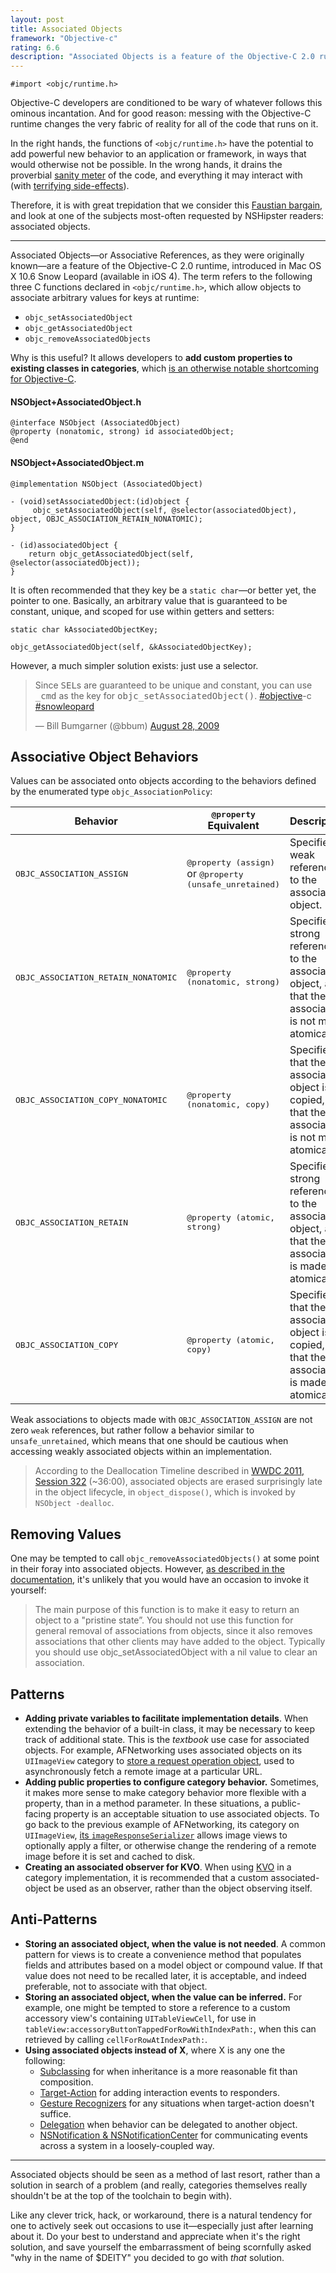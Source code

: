 ```yaml
---
layout: post
title: Associated Objects
framework: "Objective-c"
rating: 6.6
description: "Associated Objects is a feature of the Objective-C 2.0 runtime, which allows objects to associate arbitrary values for keys at runtime. It's dark juju, to be handled with as much caution as any other function from objc/runtime.h"
---
```


~~~{objective-c}
#import <objc/runtime.h>
~~~

Objective-C developers are conditioned to be wary of whatever follows this ominous incantation. And for good reason: messing with the Objective-C runtime changes the very fabric of reality for all of the code that runs on it.

In the right hands, the functions of `<objc/runtime.h>` have the potential to add powerful new behavior to an application or framework, in ways that would otherwise not be possible. In the wrong hands, it drains the proverbial [sanity meter](http://en.wikipedia.org/wiki/Eternal_Darkness:_Sanity's_Requiem#Sanity_effects) of the code, and everything it may interact with (with [terrifying side-effects](http://www.youtube.com/watch?v=RSXcajQnasc#t=0m30s)).

Therefore, it is with great trepidation that we consider this [Faustian bargain](http://en.wikipedia.org/wiki/Deal_with_the_Devil), and look at one of the subjects most-often requested by NSHipster readers: associated objects.

* * *

Associated Objects—or Associative References, as they were originally known—are a feature of the Objective-C 2.0 runtime, introduced in Mac OS X 10.6 Snow Leopard (available in iOS 4). The term refers to the following three C functions declared in `<objc/runtime.h>`, which allow objects to associate arbitrary values for keys at runtime:

- `objc_setAssociatedObject`
- `objc_getAssociatedObject`
- `objc_removeAssociatedObjects`

Why is this useful? It allows developers to **add custom properties to existing classes in categories**, which [is an otherwise notable shortcoming for Objective-C](https://developer.apple.com/library/ios/documentation/cocoa/conceptual/ProgrammingWithObjectiveC/CustomizingExistingClasses/CustomizingExistingClasses.html).

#### NSObject+AssociatedObject.h

~~~{objective-c}
@interface NSObject (AssociatedObject)
@property (nonatomic, strong) id associatedObject;
@end
~~~

#### NSObject+AssociatedObject.m

~~~{objective-c}
@implementation NSObject (AssociatedObject)

- (void)setAssociatedObject:(id)object {
     objc_setAssociatedObject(self, @selector(associatedObject), object, OBJC_ASSOCIATION_RETAIN_NONATOMIC);
}

- (id)associatedObject {
    return objc_getAssociatedObject(self, @selector(associatedObject));
}
~~~

It is often recommended that they key be a `static char`—or better yet, the pointer to one. Basically, an arbitrary value that is guaranteed to be constant, unique, and scoped for use within getters and setters:

~~~{objective-c}
static char kAssociatedObjectKey;

objc_getAssociatedObject(self, &kAssociatedObjectKey);
~~~

However, a much simpler solution exists: just use a selector.

<blockquote class="twitter-tweet" lang="en"><p>Since <tt>SEL</tt>s are guaranteed to be unique and constant, you can use <tt>_cmd</tt> as the key for <tt>objc_setAssociatedObject()</tt>. <a href="https://twitter.com/search?q=%23objective&amp;src=hash">#objective</a>-c <a href="https://twitter.com/search?q=%23snowleopard&amp;src=hash">#snowleopard</a></p>&mdash; Bill Bumgarner (@bbum) <a href="https://twitter.com/bbum/statuses/3609098005">August 28, 2009</a></blockquote>
<script async src="//platform.twitter.com/widgets.js" charset="utf-8"></script>

## Associative Object Behaviors

Values can be associated onto objects according to the behaviors defined by the enumerated type `objc_AssociationPolicy`:

<table>
    <thead>
        <tr>
            <th>Behavior</th>
            <th><tt>@property</tt> Equivalent</th>
            <th>Description</th>
        </tr>
    </thead>
    <tbody>
        <tr>
            <td>
                <tt>OBJC_ASSOCIATION_ASSIGN</tt>
            </td>
            <td>
                <tt>@property (assign)</tt> or <tt>@property (unsafe_unretained)</tt>
            </td>
            <td>
                Specifies a weak reference to the associated object.
            </td>
        </tr>
        <tr>
            <td>
                <tt>OBJC_ASSOCIATION_RETAIN_NONATOMIC</tt>
            </td>
            <td>
                <tt>@property (nonatomic, strong)</tt>
            </td>
            <td>
                Specifies a strong reference to the associated object, and that the association is not made atomically.
            </td>
        </tr>
        <tr>
            <td>
                <tt>OBJC_ASSOCIATION_COPY_NONATOMIC</tt>
            </td>
            <td>
                <tt>@property (nonatomic, copy)</tt>
            </td>
            <td>
                Specifies that the associated object is copied, and that the association is not made atomically.
            </td>
        </tr>
        <tr>
            <td>
                <tt>OBJC_ASSOCIATION_RETAIN</tt>
            </td>
            <td>
                <tt>@property (atomic, strong)</tt>
            </td>
            <td>
                Specifies a strong reference to the associated object, and that the association is made atomically.
            </td>
        </tr>
        <tr>
            <td>
                <tt>OBJC_ASSOCIATION_COPY</tt>
            </td>
            <td>
                <tt>@property (atomic, copy)</tt>
            </td>
            <td>
                Specifies that the associated object is copied, and that the association is made atomically.
            </td>
        </tr>
    </tbody>
</table>

Weak associations to objects made with `OBJC_ASSOCIATION_ASSIGN` are not zero `weak` references, but rather follow a behavior similar to `unsafe_unretained`, which means that one should be cautious when accessing weakly associated objects within an implementation.

> According to the Deallocation Timeline described in [WWDC 2011, Session 322](https://developer.apple.com/videos/wwdc/2011/#322-video) (~36:00), associated objects are erased surprisingly late in the object lifecycle, in `object_dispose()`, which is invoked by `NSObject -dealloc`.

## Removing Values

One may be tempted to call `objc_removeAssociatedObjects()` at some point in their foray into associated objects. However, [as described in the documentation](https://developer.apple.com/library/mac/documentation/Cocoa/Reference/ObjCRuntimeRef/Reference/reference.html#//apple_ref/c/func/objc_removeAssociatedObjects), it's unlikely that you would have an occasion to invoke it yourself:

>The main purpose of this function is to make it easy to return an object to a "pristine state”. You should not use this function for general removal of associations from objects, since it also removes associations that other clients may have added to the object. Typically you should use objc_setAssociatedObject with a nil value to clear an association.

## Patterns

- **Adding private variables to facilitate implementation details**. When extending the behavior of a built-in class, it may be necessary to keep track of additional state. This is the _textbook_ use case for associated objects. For example, AFNetworking uses associated objects on its `UIImageView` category to [store a request operation object](https://github.com/AFNetworking/AFNetworking/blob/2.1.0/UIKit%2BAFNetworking/UIImageView%2BAFNetworking.m#L57-L63), used to asynchronously fetch a remote image at a particular URL.
- **Adding public properties to configure category behavior.** Sometimes, it makes more sense to make category behavior more flexible with a property, than in a method parameter. In these situations, a public-facing property is an acceptable situation to use associated objects. To go back to the previous example of AFNetworking, its category on `UIImageView`, [its `imageResponseSerializer`](https://github.com/AFNetworking/AFNetworking/blob/2.1.0/UIKit%2BAFNetworking/UIImageView%2BAFNetworking.h#L60-L65) allows image views to optionally apply a filter, or otherwise change the rendering of a remote image before it is set and cached to disk.
- **Creating an associated observer for KVO**. When using [KVO](http://nshipster.com/key-value-observing/) in a category implementation, it is recommended that a custom associated-object be used as an observer, rather than the object observing itself.

## Anti-Patterns

- **Storing an associated object, when the value is not needed**. A common pattern for views is to create a convenience method that populates fields and attributes based on a model object or compound value. If that value does not need to be recalled later, it is acceptable, and indeed preferable, not to associate with that object.
- **Storing an associated object, when the value can be inferred.** For example, one might be tempted to store a reference to a custom accessory view's containing `UITableViewCell`, for use in `tableView:accessoryButtonTappedForRowWithIndexPath:`, when this can retrieved by calling `cellForRowAtIndexPath:`.
- **Using associated objects instead of X**, where X is any one the following:
    - [Subclassing](https://developer.apple.com/library/ios/documentation/cocoa/conceptual/ProgrammingWithObjectiveC/CustomizingExistingClasses/CustomizingExistingClasses.html) for when inheritance is a more reasonable fit than composition.
    - [Target-Action](https://developer.apple.com/library/ios/documentation/general/conceptual/Devpedia-CocoaApp/TargetAction.html) for adding interaction events to responders.
    - [Gesture Recognizers](https://developer.apple.com/library/ios/documentation/EventHandling/Conceptual/EventHandlingiPhoneOS/GestureRecognizer_basics/GestureRecognizer_basics.html) for any situations when target-action doesn't suffice.
    - [Delegation](https://developer.apple.com/library/ios/documentation/general/conceptual/DevPedia-CocoaCore/Delegation.html) when behavior can be delegated to another object.
    - [NSNotification & NSNotificationCenter](http://nshipster.com/nsnotification-and-nsnotificationcenter/) for communicating events across a system in a loosely-coupled way.

* * *

Associated objects should be seen as a method of last resort, rather than a solution in search of a problem (and really, categories themselves really shouldn't be at the top of the toolchain to begin with).

Like any clever trick, hack, or workaround, there is a natural tendency for one to actively seek out occasions to use it—especially just after learning about it. Do your best to understand and appreciate when it's the right solution, and save yourself the embarrassment of being scornfully asked "why in the name of $DEITY" you decided to go with _that_ solution.

